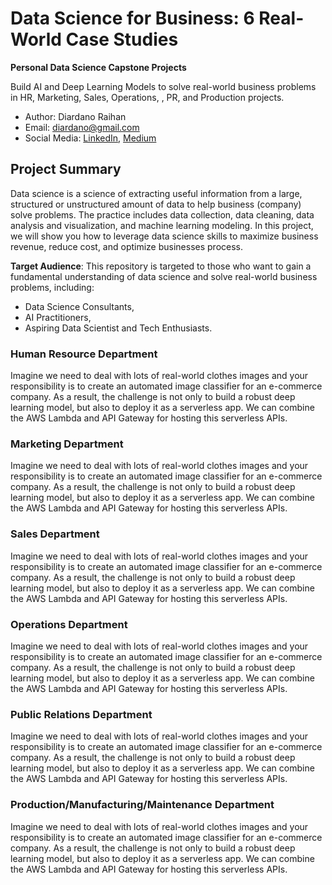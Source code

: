 # Data Science for Business: 6 Real-World Case Studies
__Personal Data Science Capstone Projects__

Build AI and Deep Learning Models to solve real-world business problems in HR, Marketing, Sales, Operations, , PR, and Production projects.
- Author: Diardano Raihan
- Email: diardano@gmail.com
- Social Media: [LinkedIn](https://www.linkedin.com/in/diardanoraihan/), [Medium](https://diardano.medium.com/)

## Project Summary
Data science is a science of extracting useful information from a large, structured or unstructured amount of data to help business (company) solve problems. The practice includes data collection, data cleaning, data analysis and visualization, and machine learning modeling. In this project, we will show you how to leverage data science skills to maximize business revenue, reduce cost, and optimize businesses process.

__Target Audience__:
This repository is targeted to those who want to gain a fundamental understanding of data science and solve real-world business problems, including:
- Data Science Consultants,
- AI Practitioners,
- Aspiring Data Scientist and Tech Enthusiasts.

### Human Resource Department
Imagine we need to deal with lots of real-world clothes images and your responsibility is to create an automated image classifier for an e-commerce company. As a result, the challenge is not only to build a robust deep learning model, but also to deploy it as a serverless app. We can combine the AWS Lambda and API Gateway for hosting this serverless APIs.

### Marketing Department
Imagine we need to deal with lots of real-world clothes images and your responsibility is to create an automated image classifier for an e-commerce company. As a result, the challenge is not only to build a robust deep learning model, but also to deploy it as a serverless app. We can combine the AWS Lambda and API Gateway for hosting this serverless APIs.

### Sales Department
Imagine we need to deal with lots of real-world clothes images and your responsibility is to create an automated image classifier for an e-commerce company. As a result, the challenge is not only to build a robust deep learning model, but also to deploy it as a serverless app. We can combine the AWS Lambda and API Gateway for hosting this serverless APIs.

### Operations Department
Imagine we need to deal with lots of real-world clothes images and your responsibility is to create an automated image classifier for an e-commerce company. As a result, the challenge is not only to build a robust deep learning model, but also to deploy it as a serverless app. We can combine the AWS Lambda and API Gateway for hosting this serverless APIs.

### Public Relations Department
Imagine we need to deal with lots of real-world clothes images and your responsibility is to create an automated image classifier for an e-commerce company. As a result, the challenge is not only to build a robust deep learning model, but also to deploy it as a serverless app. We can combine the AWS Lambda and API Gateway for hosting this serverless APIs.

### Production/Manufacturing/Maintenance Department
Imagine we need to deal with lots of real-world clothes images and your responsibility is to create an automated image classifier for an e-commerce company. As a result, the challenge is not only to build a robust deep learning model, but also to deploy it as a serverless app. We can combine the AWS Lambda and API Gateway for hosting this serverless APIs.
